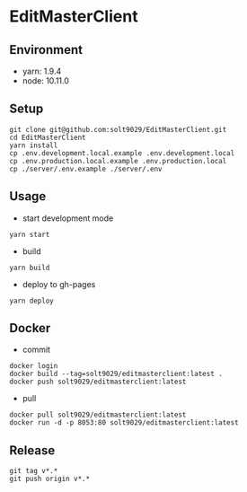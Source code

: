 # EditMasterClient

## Environment

- yarn: 1.9.4
- node: 10.11.0


## Setup

```
git clone git@github.com:solt9029/EditMasterClient.git
cd EditMasterClient
yarn install
cp .env.development.local.example .env.development.local
cp .env.production.local.example .env.production.local
cp ./server/.env.example ./server/.env
```


## Usage

- start development mode
```
yarn start
```

- build 
```
yarn build
```

- deploy to gh-pages
```
yarn deploy
```


## Docker

- commit
```
docker login
docker build --tag=solt9029/editmasterclient:latest .
docker push solt9029/editmasterclient:latest
```

- pull
```
docker pull solt9029/editmasterclient:latest
docker run -d -p 8053:80 solt9029/editmasterclient:latest
```


## Release

```
git tag v*.*
git push origin v*.*
```
